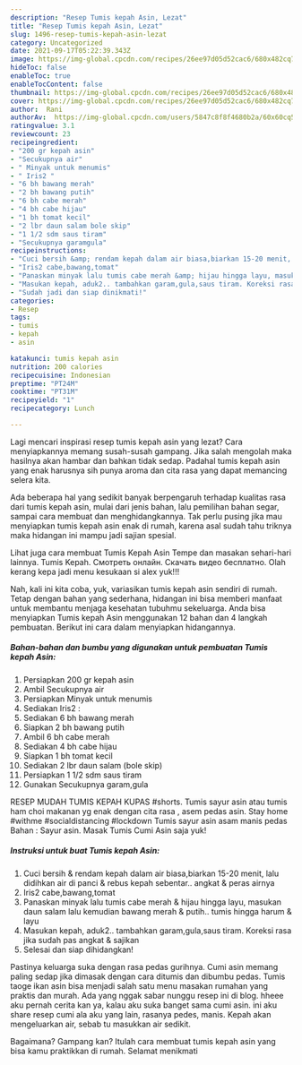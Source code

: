 ```yaml
---
description: "Resep Tumis kepah Asin, Lezat"
title: "Resep Tumis kepah Asin, Lezat"
slug: 1496-resep-tumis-kepah-asin-lezat
category: Uncategorized
date: 2021-09-17T05:22:39.343Z
image: https://img-global.cpcdn.com/recipes/26ee97d05d52cac6/680x482cq70/tumis-kepah-asin-foto-resep-utama.jpg
hideToc: false
enableToc: true
enableTocContent: false
thumbnail: https://img-global.cpcdn.com/recipes/26ee97d05d52cac6/680x482cq70/tumis-kepah-asin-foto-resep-utama.jpg
cover: https://img-global.cpcdn.com/recipes/26ee97d05d52cac6/680x482cq70/tumis-kepah-asin-foto-resep-utama.jpg
author:  Rani
authorAv:  https://img-global.cpcdn.com/users/5847c8f8f4680b2a/60x60cq50/avatar.jpg
ratingvalue: 3.1
reviewcount: 23
recipeingredient:
- "200 gr kepah asin"
- "Secukupnya air"
- " Minyak untuk menumis"
- " Iris2 "
- "6 bh bawang merah"
- "2 bh bawang putih"
- "6 bh cabe merah"
- "4 bh cabe hijau"
- "1 bh tomat kecil"
- "2 lbr daun salam bole skip"
- "1 1/2 sdm saus tiram"
- "Secukupnya garamgula"
recipeinstructions:
- "Cuci bersih &amp; rendam kepah dalam air biasa,biarkan 15-20 menit, lalu didihkan air di panci &amp; rebus kepah sebentar.. angkat &amp; peras airnya"
- "Iris2 cabe,bawang,tomat"
- "Panaskan minyak lalu tumis cabe merah &amp; hijau hingga layu, masukan daun salam lalu kemudian bawang merah &amp; putih.. tumis hingga harum &amp; layu"
- "Masukan kepah, aduk2.. tambahkan garam,gula,saus tiram. Koreksi rasa jika sudah pas angkat &amp; sajikan"
- "Sudah jadi dan siap dinikmati!"
categories:
- Resep
tags:
- tumis
- kepah
- asin

katakunci: tumis kepah asin 
nutrition: 200 calories
recipecuisine: Indonesian
preptime: "PT24M"
cooktime: "PT31M"
recipeyield: "1"
recipecategory: Lunch

---
```



Lagi mencari inspirasi resep tumis kepah asin yang lezat? Cara menyiapkannya memang susah-susah gampang. Jika salah mengolah maka hasilnya akan hambar dan bahkan tidak sedap. Padahal tumis kepah asin yang enak harusnya sih punya aroma dan cita rasa yang dapat memancing selera kita.


Ada beberapa hal yang sedikit banyak berpengaruh terhadap kualitas rasa dari tumis kepah asin, mulai dari jenis bahan, lalu pemilihan bahan segar, sampai cara membuat dan menghidangkannya. Tak perlu pusing jika mau menyiapkan tumis kepah asin enak di rumah, karena asal sudah tahu triknya maka hidangan ini mampu jadi sajian spesial.

Lihat juga cara membuat Tumis Kepah Asin Tempe dan masakan sehari-hari lainnya. Tumis Kepah. Смотреть онлайн. Скачать видео бесплатно. Olah kerang kepa jadi menu kesukaan si alex yuk!!!


Nah, kali ini kita coba, yuk, variasikan tumis kepah asin sendiri di rumah. Tetap dengan bahan yang sederhana, hidangan ini bisa memberi manfaat untuk membantu menjaga kesehatan tubuhmu sekeluarga. Anda bisa menyiapkan Tumis kepah Asin menggunakan 12 bahan dan 4 langkah pembuatan. Berikut ini cara dalam menyiapkan hidangannya.

<!--inarticleads1-->

##### Bahan-bahan dan bumbu yang digunakan untuk pembuatan Tumis kepah Asin:

1. Persiapkan 200 gr kepah asin
1. Ambil Secukupnya air
1. Persiapkan  Minyak untuk menumis
1. Sediakan  Iris2 :
1. Sediakan 6 bh bawang merah
1. Siapkan 2 bh bawang putih
1. Ambil 6 bh cabe merah
1. Sediakan 4 bh cabe hijau
1. Siapkan 1 bh tomat kecil
1. Sediakan 2 lbr daun salam (bole skip)
1. Persiapkan 1 1/2 sdm saus tiram
1. Gunakan Secukupnya garam,gula


RESEP MUDAH TUMIS KEPAH KUPAS #shorts. Tumis sayur asin atau tumis ham choi makanan yg enak dengan cita rasa , asem pedas asin. Stay home #withme #socialdistancing #lockdown Tumis sayur asin asam manis pedas Bahan : Sayur asin. Masak Tumis Cumi Asin saja yuk! 

<!--inarticleads2-->

##### Instruksi untuk buat Tumis kepah Asin:

1. Cuci bersih &amp; rendam kepah dalam air biasa,biarkan 15-20 menit, lalu didihkan air di panci &amp; rebus kepah sebentar.. angkat &amp; peras airnya
1. Iris2 cabe,bawang,tomat
1. Panaskan minyak lalu tumis cabe merah &amp; hijau hingga layu, masukan daun salam lalu kemudian bawang merah &amp; putih.. tumis hingga harum &amp; layu
1. Masukan kepah, aduk2.. tambahkan garam,gula,saus tiram. Koreksi rasa jika sudah pas angkat &amp; sajikan
1. Selesai dan siap dihidangkan!

Pastinya keluarga suka dengan rasa pedas gurihnya. Cumi asin memang paling sedap jika dimasak dengan cara ditumis dan dibumbu pedas. Tumis taoge ikan asin bisa menjadi salah satu menu masakan rumahan yang praktis dan murah. Ada yang nggak sabar nunggu resep ini di blog. hheee aku pernah cerita kan ya, kalau aku suka banget sama cumi asin. ini aku share resep cumi ala aku yang lain, rasanya pedes, manis. Kepah akan mengeluarkan air, sebab tu masukkan air sedikit. 

Bagaimana? Gampang kan? Itulah cara membuat tumis kepah asin yang bisa kamu praktikkan di rumah. Selamat menikmati
